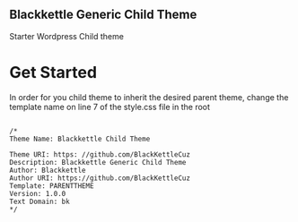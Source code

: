 ## Blackkettle Generic Child Theme

Starter Wordpress Child theme

# Get Started

In order for you child theme to inherit the desired parent theme, change the template name on line 7 of the style.css file in the root

<code>
/* 
Theme Name: Blackkettle Child Theme<br/>
Theme URI: https: //github.com/BlackKettleCuz
Description: Blackkettle Generic Child Theme
Author: Blackkettle
Author URI: https://github.com/BlackKettleCuz
Template: PARENTTHEME 
Version: 1.0.0
Text Domain: bk
*/
</code>
